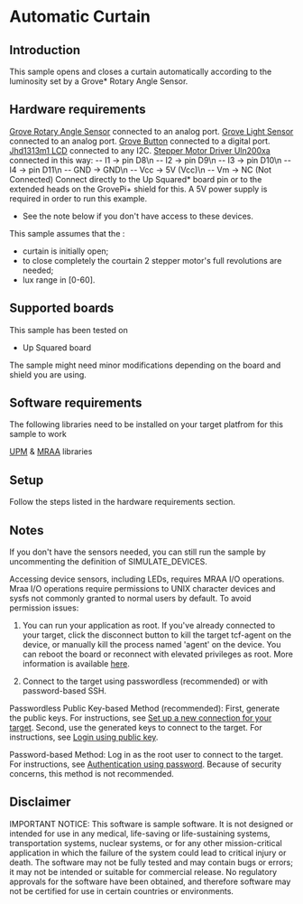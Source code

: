 # Automatic Curtain


## Introduction
This sample opens and closes a curtain automatically according to the luminosity set by a Grove* Rotary Angle Sensor. 


## Hardware requirements

[Grove Rotary Angle Sensor](http://wiki.seeed.cc/Grove-Rotary_Angle_Sensor/) connected to an analog port.
[Grove Light Sensor](http://wiki.seeed.cc/Grove-Light_Sensor/) connected to an analog port.
[Grove Button](http://wiki.seeed.cc/Grove-Button/) connected to a digital port.
[Jhd1313m1 LCD](https://iotdk.intel.com/docs/master/upm/classupm_1_1_jhd1313m1.html) connected to any I2C.
[Stepper Motor Driver Uln200xa](https://iotdk.intel.com/docs/master/upm/classupm_1_1_u_l_n200_x_a.html) connected in this way:
	 -- I1  ->  pin D8\n
     -- I2  ->  pin D9\n
     -- I3  ->  pin D10\n
     -- I4  ->  pin D11\n
     -- GND ->  GND\n
     -- Vcc ->  5V (Vcc)\n
     -- Vm  ->  NC (Not Connected)
Connect directly to the Up Squared* board pin or to the extended heads on the GrovePi+ shield for this.
A 5V power supply is required in order to run this example.

* See the note below if you don't have access to these devices.

This sample assumes that the :
  - curtain is initially open;
  - to close completely the courtain 2 stepper motor's full revolutions are
    needed;
  - lux range in [0-60].

## Supported boards

This sample has been tested on
- Up Squared board

The sample might need minor modifications depending on the board and shield you are using.

## Software requirements

The following libraries need to be installed on your target platfrom for this sample to work

[UPM](https://github.com/intel-iot-devkit/upm) & [MRAA](https://github.com/intel-iot-devkit/mraa) libraries

## Setup
Follow the steps listed in the hardware requirements section.

## Notes

If you don't have the sensors needed, you can still run the sample by uncommenting the definition of SIMULATE_DEVICES.

Accessing device sensors, including LEDs, requires MRAA I/O operations. Mraa I/O operations require permissions to UNIX character devices and sysfs not commonly granted to normal users by default. To avoid permission issues:

1. You can run your application as root. If you've already connected to your target, click the disconnect button to kill the target tcf-agent on the device, or manually kill the process named 'agent' on the device. You can reboot the board or reconnect with elevated privileges as root. More information is available [here](https://software.intel.com/en-us/developing-projects-with-intel-system-studio-c-creating-an-ssh-connection).

2. Connect to the target using passwordless (recommended) or with password-based SSH.

Passwordless Public Key-based Method (recommended):
First, generate the public keys. For instructions, see [Set up a new connection for your target](https://software.intel.com/en-us/developing-projects-with-intel-system-studio-c-2019-beta-creating-an-ssh-connection). 
Second, use the generated keys to connect to the target. For instructions, see [Login using public key](https://software.intel.com/en-us/developing-projects-with-intel-system-studio-c-2019-beta-connecting-to-target).

Password-based Method: 
Log in as the root user to connect to the target. For instructions, see [Authentication using password](https://software.intel.com/en-us/developing-projects-with-intel-system-studio-c-2019-beta-connecting-to-target). Because of security concerns, this method is not recommended.


## Disclaimer
IMPORTANT NOTICE: This software is sample software. It is not designed or intended for use in any medical, life-saving or life-sustaining systems, transportation systems, nuclear systems, or for any other mission-critical application in which the failure of the system could lead to critical injury or death. The software may not be fully tested and may contain bugs or errors; it may not be intended or suitable for commercial release. No regulatory approvals for the software have been obtained, and therefore software may not be certified for use in certain countries or environments.